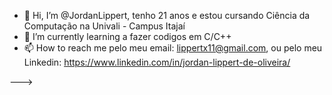 - 👋 Hi, I’m @JordanLippert, tenho 21 anos e estou cursando Ciência da Computação na Univali - Campus Itajaí
- 🌱 I’m currently learning  a fazer codigos em  C/C++
- 📫 How to reach me  pelo meu email: lippertx11@gmail.com, ou pelo meu Linkedin: https://www.linkedin.com/in/jordan-lippert-de-oliveira/

--->
